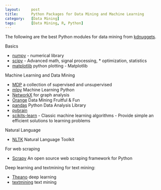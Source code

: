 ```yaml
---
layout:     post
title:      Python Packages for Data Mining and Machine Learning
category:   [Data Mining] 
tags:		[Data Mining, R, Python]
---
```


The following are the best Python modules for data mining from [kdnuggets](http://www.kdnuggets.com/2012/11/best-python-modules-for-data-mining.html).

Basics

* [numpy](http://numpy.scipy.org/) - numerical library
* [scipy](http://www.scipy.org/) - Advanced math, signal processing, *
optimization, statistics
* [matplotlib](http://matplotlib.org) python plotting - Matplotlib

Machine Learning and Data Mining

* [MDP](http://pypi.python.org/pypi/MDP/2.4) a collection of supervised and unsupervised 
* [mlpy](http://mlpy.sourceforge.net ) Machine Learning Python
* [NetworkX](http://networkx.lanl.gov/) for graph analysis
* [Orange](http://biolab.si) Data Mining Fruitful & Fun
* [pandas](http://pandas.pydata.org ) Python Data Analysis Library
* [pybrain](http://pybrain.org)
* [scikits-learn](http://scikit-learn.org/stable/) - Classic machine learning algorithms - Provide simple an efficient solutions to learning problems

Natural Language

* [NLTK](http://nltk.org) Natural Language Toolkit

For web scraping

* [Scrapy](http://scrapy.org) An open source web scraping framework for Python

Deep learning and textmining for text mining:

* [Theano](http://deeplearning.net/tutorial/) deep learning
* [textmining](https://pypi.python.org/pypi/textmining/1.0) text mining